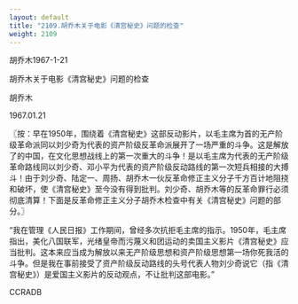 ```yaml
---
layout: default
title: "2109.胡乔木关于电影《清宫秘史》问题的检查"
weight: 2109
---
```


胡乔木1967-1-21

胡乔木关于电影《清宫秘史》问题的检查

胡乔木

1967.01.21

〖按：早在1950年，围绕着《清宫秘史》这部反动影片，以毛主席为首的无产阶级革命派同以刘少奇为代表的资产阶级反革命派展开了一场严重的斗争。这是解放了的中国，在文化思想战线上的第一次重大的斗争！是以毛主席为代表的无产阶级革命路线同以刘少奇、邓小平为代表的资产阶级反动路线的第一次短兵相接的大搏斗！由于刘少奇、陆定一、周扬、胡乔木一伙反革命修正主义分子千方百计地阻挠和破坏，使《清宫秘史》至今没有得到批判。刘少奇、胡乔木等的反革命罪行必须彻底清算！下面是反革命修正主义分子胡乔木检查中有关《清宫秘史》问题的部分。〗

“我在管理《人民日报》工作期间，曾经多次抗拒毛主席的指示。1950年，毛主席指出，美化八国联军，光绪皇帝而污蔑义和团运动的卖国主义影片《清宫秘史》应当批判。这本来应当成为解放以来无产阶级思想和资产阶级思想第一场你死我活的斗争。但是我在事前接受了资产阶级反动路线的头号代表人物刘少奇说它（指《清宫秘史》）是爱国主义影片的反动观点，不让批判这部电影。”

CCRADB

